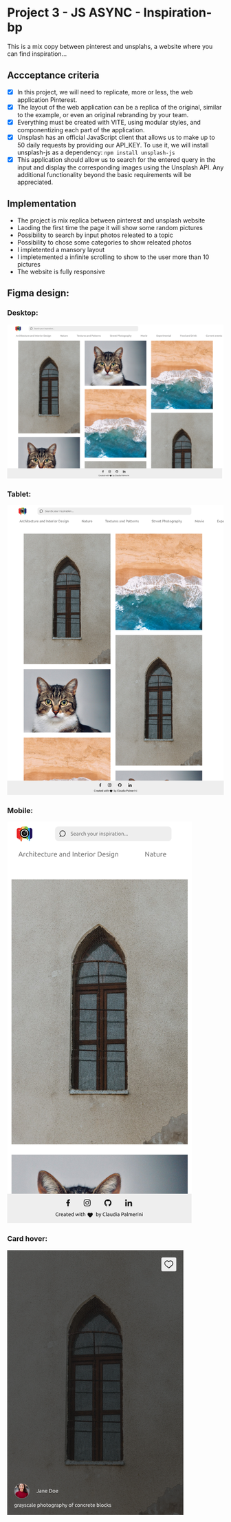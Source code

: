 # Project 3 - JS ASYNC - Inspiration-bp

This is a mix copy between pinterest and unsplahs, a website where you can find inspiration...

## Accceptance criteria

- [x] In this project, we will need to replicate, more or less, the web application Pinterest.
- [x] The layout of the web application can be a replica of the original, similar to the example, or even an original rebranding by your team.
- [x] Everything must be created with VITE, using modular styles, and componentizing each part of the application.
- [x] Unsplash has an official JavaScript client that allows us to make up to 50 daily requests by providing our API_KEY. To use it, we will install unsplash-js as a dependency: `npm install unsplash-js`
- [x] This application should allow us to search for the entered query in the input and display the corresponding images using the Unsplash API. Any additional functionality beyond the basic requirements will be appreciated.

## Implementation

- The project is mix replica between pinterest and unsplash website
- Laoding the first time the page it will show some random pictures
- Possibility to search by input photos releated to a topic
- Possibility to chose some categories to show releated photos
- I impletented a mansory layout
- I impletemented a infinite scrolling to show to the user more than 10 pictures
- The website is fully responsive

## Figma design:

### Desktop:

![image info](./public/design/desktop.png)

### Tablet:

![image info](./public/design/tablet.png)

### Mobile:

![image info](./public/design/mobile.png)

### Card hover:

![image info](./public/design/card-hover.png)